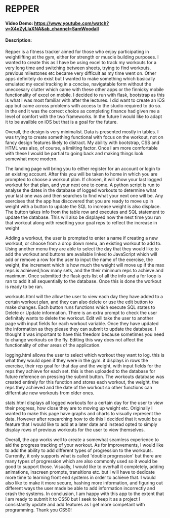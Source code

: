 # REPPER
#### Video Demo:  https://www.youtube.com/watch?v=X4oZyLlaXNA&ab_channel=SamWoodall
#### Description:

Repper is a fitness tracker aimed for those who enjoy participating in weightlifting at the gym, either for strength or muscle building purposes. I wanted to create this as I have be using excel to track my workouts for a very long time and switching between sheets, trying to find workouts, previous milestones etc became very difficult as my time went on. Other apps definitely do exist but I wanted to make something which basically emulated my excel tracking in a concise, navigatable form without the uneccesary clutter which came with these other apps or the finnicky mobile functionality of excel on mobile. I decided to run with flask, bootstrap as this is what I was most familiar with after the lectures. I did want to create an iOS app but came across problems with access to the studio required to do so. In the end it was the correct choice as completing finance had given me a level of comfort with the two frameworks. In the future I would like to adapt it to be availble on iOS but that is a goal for the future.

Overall, the design is very minimalist. Data is presented mostly in tables. I was trying to create something functional with focus on the workout, not on fancy design features likely to distract. My ability with bootstrap, CSS and HTML was also, of course, a limiiting factor. Once I am more comfortable with these I would be partial to going back and making things look somewhat more modern.

The landing page will bring you to either register for an account or login to an existing account. After this you will be taken to home in which you are prompted to choose a workout plan. If chosen, it will show your last logged workout for that plan, and your next one to come. A python script is run to analyse the dates in the database of logged workouts to determine what your last one was and then searches to find what your next one will be. Any exercises that the app has discovered that you are ready to move up in weight with a button to update the SQL to increase weight is also displace. The button takes info from the table row and executes and SQL statement to update the database. This will also be displayed now the next time you run that workout along with resetting your goal reps to reflect the increase in weight

Adding a workout, the user is prompted to enter a name if creating a new workout, or choose from a drop down menu, an existing workout to add to. Using another menu they are able to select the day that they would like to add the workout and buttons are available linked to JavaScript which will add or remove a row for the user to input the name of the exercise, the weight, the increment which is how much the weight will move up if the max reps is achieved,how many sets, and the their minimum reps to achieve and maximum. Once submitted the flask gets list of all the info and a for loop is ran to add it all sequentially to the database. Once this is done the workout is ready to be ran.

workouts.html will the allow the user to view each day they have added to a certain workout plan, and they can also delete or use the edit button to make changes. Each button runs functions which execute SQL states to Delete or Update information. There is an extra prompt to check the user definitaly wants to delete the workout. Edit will take the user to another page with input fields for each workout variable. Once they have updated the information as they please they can submit to update the database. I thought it was important to have this freedom because sometimes you need to change workouts on the fly. Editing this way does not affect the functionality of other areas of the application.

logging.html allows the user to select which workout they want to log. this is what they would open if they were in the gym. it displays in rows the exercise, their rep goal for that day and the weight, with input fields for the reps they achieve for each set. this is then uploaded to the database for future reference on pressing the submit button. The workouts database was created entirely for this function and stores each workout, the weight, the reps they achieved and the date of the workout so other functions can differntiate new workouts from older ones.

stats.html displays all logged workouts for a certain day for the user to view their progress, how close they are to moving up weight etc. Originally I wanted to make this page have graphs and charts to visually represent the data. However after researching how to do this I decided that it would be a feature that I would like to add at a later date and instead opted to simply display rows of previous workouts for the user to view themselves.


Overall, the app works well to create a somewhat seamless experience to aid the progress tracking of your workout. As for improvements, I would like to add the ability to add different types of progression to the workouts. Currently, it only supports what is called 'double progression' but there are many types of progression which are also commonly used so it would be good to support those. Visually, I would like to overhall it completely, adding animations, inscreen prompts, transitions etc. but I will have to dedicate more time to learning front end systems in order to achieve that. I would also like to make it more secure, hashing more information, and figuring out different ways the user made be able to add information incorrectly and crash the systems. In conclusion, I am happy with this app to the extent that I am ready to submit it to CS50 but I seek to keep it as a project I consistantly update and add features as I get more competant with programming. Thank you CS50!